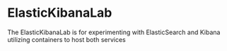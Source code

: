 # ElasticKibanaLab
The ElasticKibanaLab is for experimenting with ElasticSearch and Kibana utilizing containers to host both services
